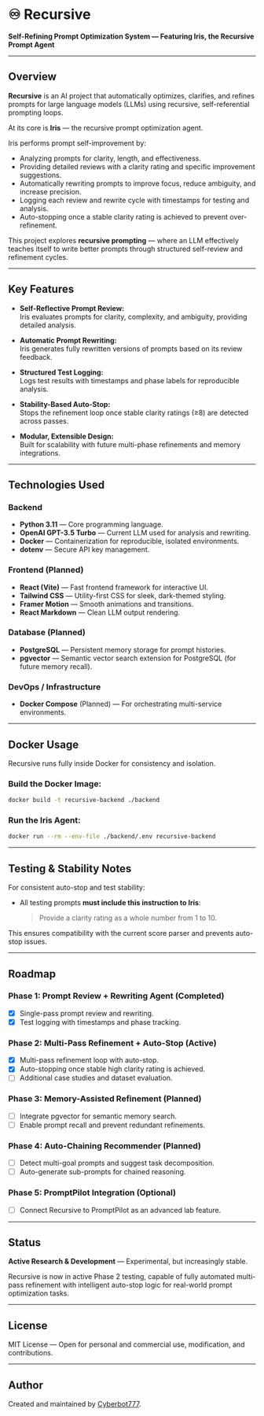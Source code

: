 
# ♾️ Recursive

**Self-Refining Prompt Optimization System — Featuring Iris, the Recursive Prompt Agent**

---

## Overview

**Recursive** is an AI project that automatically optimizes, clarifies, and refines prompts for large language models (LLMs) using recursive, self-referential prompting loops.

At its core is **Iris** — the recursive prompt optimization agent.

Iris performs prompt self-improvement by:
- Analyzing prompts for clarity, length, and effectiveness.
- Providing detailed reviews with a clarity rating and specific improvement suggestions.
- Automatically rewriting prompts to improve focus, reduce ambiguity, and increase precision.
- Logging each review and rewrite cycle with timestamps for testing and analysis.
- Auto-stopping once a stable clarity rating is achieved to prevent over-refinement.

This project explores **recursive prompting** — where an LLM effectively teaches itself to write better prompts through structured self-review and refinement cycles.

---

## Key Features

- **Self-Reflective Prompt Review:**  
  Iris evaluates prompts for clarity, complexity, and ambiguity, providing detailed analysis.

- **Automatic Prompt Rewriting:**  
  Iris generates fully rewritten versions of prompts based on its review feedback.

- **Structured Test Logging:**  
  Logs test results with timestamps and phase labels for reproducible analysis.

- **Stability-Based Auto-Stop:**  
  Stops the refinement loop once stable clarity ratings (≥8) are detected across passes.

- **Modular, Extensible Design:**  
  Built for scalability with future multi-phase refinements and memory integrations.

---

## Technologies Used

### Backend
- **Python 3.11** — Core programming language.
- **OpenAI GPT-3.5 Turbo** — Current LLM used for analysis and rewriting.
- **Docker** — Containerization for reproducible, isolated environments.
- **dotenv** — Secure API key management.

### Frontend (Planned)
- **React (Vite)** — Fast frontend framework for interactive UI.
- **Tailwind CSS** — Utility-first CSS for sleek, dark-themed styling.
- **Framer Motion** — Smooth animations and transitions.
- **React Markdown** — Clean LLM output rendering.

### Database (Planned)
- **PostgreSQL** — Persistent memory storage for prompt histories.
- **pgvector** — Semantic vector search extension for PostgreSQL (for future memory recall).

### DevOps / Infrastructure
- **Docker Compose** (Planned) — For orchestrating multi-service environments.

---

## Docker Usage

Recursive runs fully inside Docker for consistency and isolation.

### Build the Docker Image:
```bash
docker build -t recursive-backend ./backend
```

### Run the Iris Agent:
```bash
docker run --rm --env-file ./backend/.env recursive-backend
```

---

## Testing & Stability Notes

For consistent auto-stop and test stability:
- All testing prompts **must include this instruction to Iris**:
  > Provide a clarity rating as a whole number from 1 to 10.

This ensures compatibility with the current score parser and prevents auto-stop issues.

---

## Roadmap

### **Phase 1:** Prompt Review + Rewriting Agent (Completed)
- [x] Single-pass prompt review and rewriting.
- [x] Test logging with timestamps and phase tracking.

### **Phase 2:** Multi-Pass Refinement + Auto-Stop (Active)
- [x] Multi-pass refinement loop with auto-stop.
- [x] Auto-stopping once stable high clarity rating is achieved.
- [ ] Additional case studies and dataset evaluation.

### **Phase 3:** Memory-Assisted Refinement (Planned)
- [ ] Integrate pgvector for semantic memory search.
- [ ] Enable prompt recall and prevent redundant refinements.

### **Phase 4:** Auto-Chaining Recommender (Planned)
- [ ] Detect multi-goal prompts and suggest task decomposition.
- [ ] Auto-generate sub-prompts for chained reasoning.

### **Phase 5:** PromptPilot Integration (Optional)
- [ ] Connect Recursive to PromptPilot as an advanced lab feature.

---

## Status

**Active Research & Development** — Experimental, but increasingly stable.

Recursive is now in active Phase 2 testing, capable of fully automated multi-pass refinement with intelligent auto-stop logic for real-world prompt optimization tasks.

---

## License

MIT License — Open for personal and commercial use, modification, and contributions.

---

## Author

Created and maintained by [Cyberbot777](https://github.com/Cyberbot777).

